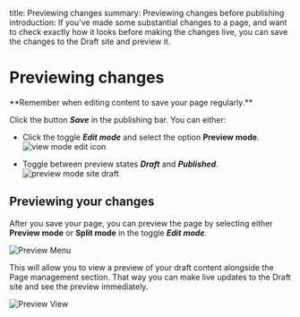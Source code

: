 title: Previewing changes
summary: Previewing changes before publishing
introduction: If you've made some substantial changes to a page, and want to check exactly how it looks before making the changes live, you can save the changes to the Draft site and preview it.

# Previewing changes

<div class="note" markdown="1">
**Remember when editing content to save your page regularly.**
</div>

Click the button ***Save*** in the publishing bar.
 You can either:
 * Click the toggle ***Edit mode*** and select the option **Preview mode**.
  ![view mode edit icon](/_images/view-mode-edit-icon.png)

 * Toggle between preview states ***Draft*** and ***Published***.
![preview mode site draft](/_images/preview-draft-published.png)

## Previewing your changes

After you save your page, you can preview the page by selecting either **Preview mode** or **Split mode** in the toggle ***Edit mode***.

![Preview Menu](/_images/Preview-Bar.png)

This will allow you to view a preview of your draft content alongside the Page management section. That way you can make live updates to the Draft site and see the preview immediately.

![Preview View](/_images/Preview.png)
